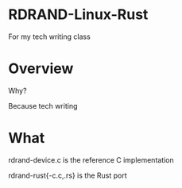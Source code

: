# RDRAND-Linux-Rust
For my tech writing class

Overview
========
Why?

Because tech writing

What
====

rdrand-device.c is the reference C implementation

rdrand-rust{-c.c,.rs} is the Rust port
